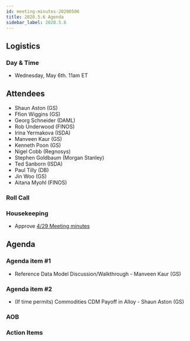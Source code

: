 ```yaml
---
id: meeting-minutes-20200506
title: 2020.5.6 Agenda
sidebar_label: 2020.5.6
---
```


## Logistics
### Day & Time
* Wednesday, May 6th. 11am ET

## Attendees
* Shaun Aston (GS)
* Ffion Wiggins (GS)
* Georg Schneider (DAML)
* Rob Underwood (FINOS)
* Irina Yermakova (ISDA)
* Manveen Kaur (GS)
* Kenneth Poon (GS)
* Nigel Cobb (Regnosys)
* Stephen Goldbaum (Morgan Stanley)
* Ted Sanborn (ISDA)
* Paul Tilly (DB)
* Jin Woo (GS)
* Aitana Myohl (FINOS)

### Roll Call

### Housekeeping
* Approve [4/29 Meeting minutes](https://github.com/finos/alloy/blob/master/meeting-minutes/commodities-ref-data-wg/2020.4.29-commod-wg-meeting.md) 

## Agenda

### Agenda item #1
* Reference Data Model Discussion/Walkthrough - Manveen Kaur (GS)

### Agenda item #2
* (If time permits) Commodities CDM Payoff in Alloy - Shaun Aston (GS)

### AOB

### Action Items

